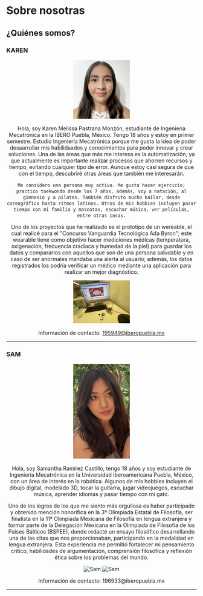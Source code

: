 # Sobre nosotras

## ¿Quiénes somos?

### KAREN
<div align="center">
  <img src="../../assets/imgs/fotoAlumno.png" alt="Karen" width="150";">
  <p>
    Hola, soy Karen Melissa Pastrana Monzón, estudiante de Ingeniería Mecatrónica en la IBERO Puebla, México. Tengo 18 años y estoy en primer semestre. Estudio Ingeniería Mecatrónica porque me gusta la idea de poder desaarrollar mis habilidaades y conocimientos para poder innovar y crear soluciones. Una de las áreas que más me interesa es la automatización, ya que actualmente es importante realizar procesos que ahorren recursos y tiempo, evitando cualquier tipo de error. Aunque estoy casi segura de que con el tiempo, descubriré otras áreas que también me interesarán.
  </p>

    Me considero una persona muy activa. Me gusta hacer ejercicio; practico taekwondo desde los 7 años, además, voy a natación, al gimnasio y a pilates. También disfruto mucho bailar, desde coreográfico hasta ritmos latinos. Otros de mis hobbies incluyen pasar tiempo con mi familia y mascotas, escuchar música, ver películas, entre otras cosas.

  </p>
 
 Uno de los proyectos que he realizado es el prototipo de un wereable, el cual realicé para el "Concurso Vanguardia Tecnológica Ada Byron"; este wearable tiene como objetivo hacer mediciones médicas (temperatura, oxigenación, frecuencia cradiaca y humedad de la piel) para guardar los datos y compararlos con aquellos que son de una persona saludable y en caso de ser anormales mandaba una alerta al usuario; además, los datos registrados los podría verificar un médico mediante una aplicación para realizar un mejor diagnóstico.
   </p>
<img src="../../assets/imgs/Image (1).jpeg" alt="Karen" width="150";">

</p>

Información de contacto:
195949@iberopuebla.mx

</p>

</div>

---

### SAM
<div align="center">
  <img src="../../assets/imgs/Image.jpeg" alt="Sam" width="150";">
  <p>
    Hola, soy Samantha Ramírez Castillo, tengo 18 años y soy estudiante de Ingeniería Mecatrónica en la Universidad Iberoamericana Puebla, México, con un área de interés en la robótica. Algunos de mis hobbies incluyen el dibujo digital, modelado 3D, tocar la guitarra, jugar videojuegos, escuchar música, aprender idiomas y pasar tiempo con mi gato.

  </p>
 Uno de los logros de los que me siento más orgullosa es haber participado y obtenido mención honorífica en la 3ª Olimpiada Estatal de Filosofía, ser finalista en la 11ª Olimpiada Mexicana de Filosofía en lengua extranjera y formar parte de la Delegación Mexicana en la Olimpiada de Filosofía de los Países Bálticos (BSPEE), donde redacté un ensayo filosófico desarrollando una de las citas que nos proporcionaban, participando en la modalidad en lengua extranjera. Esta experiencia me permitió fortalecer mi pensamiento crítico, habilidades de argumentación, comprensión filosófica y reflexión ética sobre los problemas del mundo.
   </p>
   
  <div align="center">
  <img src="../../assets/imgs/Filo.jpeg" alt="Sam" width="150";">
  <img src="../../assets/imgs/Filo2.jpeg" alt="Sam" width="150";">

 
 </p>
Información de contacto:
196933@iberopuebla.mx
</div>

---









